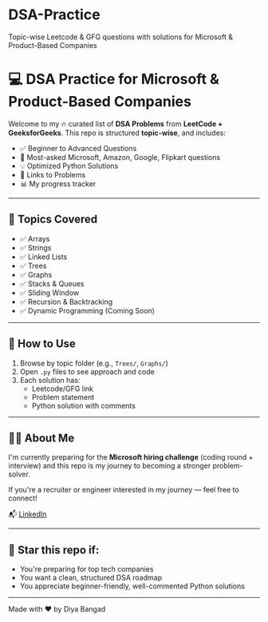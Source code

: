 # DSA-Practice
Topic-wise Leetcode &amp; GFG questions with solutions for Microsoft &amp; Product-Based Companies
# 💻 DSA Practice for Microsoft & Product-Based Companies

Welcome to my 🔥 curated list of **DSA Problems** from **LeetCode + GeeksforGeeks**. This repo is structured **topic-wise**, and includes:

- ✅ Beginner to Advanced Questions
- 🧠 Most-asked Microsoft, Amazon, Google, Flipkart questions
- 💡 Optimized Python Solutions
- 🔗 Links to Problems
- 📊 My progress tracker

---

## 📂 Topics Covered

- ✅ Arrays
- ✅ Strings
- ✅ Linked Lists
- ✅ Trees
- ✅ Graphs
- ✅ Stacks & Queues
- ✅ Sliding Window
- ✅ Recursion & Backtracking
- ✅ Dynamic Programming (Coming Soon)

---

## 🧭 How to Use

1. Browse by topic folder (e.g., `Trees/`, `Graphs/`)
2. Open `.py` files to see approach and code
3. Each solution has:
   - Leetcode/GFG link
   - Problem statement
   - Python solution with comments

---

## 🧑‍💼 About Me

I'm currently preparing for the **Microsoft hiring challenge** (coding round + interview) and this repo is my journey to becoming a stronger problem-solver.

If you're a recruiter or engineer interested in my journey — feel free to connect!

📬 [LinkedIn](www.linkedin.com/in/diya-bangad)

---

## 🌟 Star this repo if:
- You're preparing for top tech companies
- You want a clean, structured DSA roadmap
- You appreciate beginner-friendly, well-commented Python solutions

---

Made with ❤️ by Diya Bangad 
